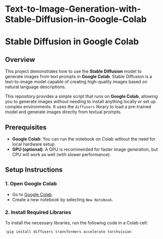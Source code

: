 # Text-to-Image-Generation-with-Stable-Diffusion-in-Google-Colab

# Stable Diffusion in Google Colab

## Overview
This project demonstrates how to use the **Stable Diffusion** model to generate images from text prompts in **Google Colab**. Stable Diffusion is a text-to-image model capable of creating high-quality images based on natural language descriptions.

This repository provides a simple script that runs on **Google Colab**, allowing you to generate images without needing to install anything locally or set up complex environments. It uses the `diffusers` library to load a pre-trained model and generate images directly from textual prompts.

## Prerequisites
- **Google Colab**: You can run the notebook on Colab without the need for local hardware setup.
- **GPU (optional)**: A GPU is recommended for faster image generation, but CPU will work as well (with slower performance).

## Setup Instructions

### 1. Open Google Colab
   - Go to [Google Colab](https://colab.research.google.com/).
   - Create a new notebook by selecting `New Notebook`.

### 2. Install Required Libraries
   To install the necessary libraries, run the following code in a Colab cell:
   ```python
   !pip install diffusers transformers accelerate torchvision
